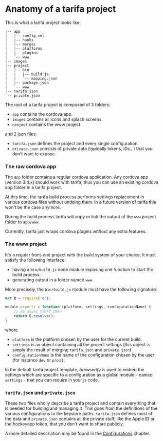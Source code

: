 # Anatomy of a tarifa project

This is what a tarifa project looks like:

```
|-- app
|   |-- config.xml
|   |-- hooks
|   |-- merges
|   |-- platforms
|   |-- plugins
|   `-- www
|-- images
|-- project
|   |-- bin
|   |   |-- build.js
|   |   `-- mapping.json
|   |-- package.json
|   `-- www
|-- tarifa.json
`-- private.json
```

The root of a tarifa project is composed of 3 folders:

* `app` contains the cordova app.
* `images` contains all icons and splash screens.
* `project` contains the www project.

and 2 json files:

* `tarifa.json` defines the project and every single configuration.
* `private.json` consists of private data (typically tokens, IDs...) that you
don't want to expose.

### The raw cordova app

The `app` folder contains a regular cordova application. Any cordova app (version 3.4.x)
should work with tarifa, thus you can use an existing cordova app folder in a
tarifa project.

At this time, the tarifa build process performs settings replacement in various
cordova files without undoing them. In a future version of tarifa this won't be
the case anymore.

During the build process tarifa will copy or link the output of the `www` project
folder to `app/www`.

Currently, tarifa just wraps cordova plugins without any extra features.

### The www project

It's a regular front-end project with the build system of your choice. It must
satisfy the following interface:

* having a `bin/build.js` node module exposing one function to start the build process.
* generating output in a folder named `www`.

More precisely, the `bin/build.js` module must have the following signature:

``` javascript
var Q = require('q');

module.exports = function (platform, settings, configurationName) {
    // do async stuff then
    return Q.resolve();
}
```

 where

* `platform` is the platform chosen by the user for the current build.
* `settings` is an object containing all the project settings (this object is
  simply the result of merging `tarifa.json` and `private.json`).
* `configurationName` is the name of the configuration chosen by the user (for
  instance `dev` or `prod` ).

In the default tarifa project template, *browserify* is used to embed the settings
which are specific to a configuration as a global module - named `settings` - that
you can require in your js code.

### `tarifa.json` and `private.json`

These two files wholly describe a tarifa project and contain everything that is
needed for building and managing it. This goes from the definitions of the various
configurations to the keystore paths. `tarifa.json` defines most of the data and
`private.json` contains all the private stuff, like the Apple ID or the hockeyapp
token, that you don't want to share publicly.

A more detailed description may be found in the [Configurations](../configurations/index.md)
chapter.
